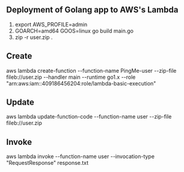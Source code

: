 ## Deployment of Golang app to AWS's Lambda

1. export AWS_PROFILE=admin
2. GOARCH=amd64 GOOS=linux go build main.go
3. zip -r user.zip .

## Create
aws lambda create-function --function-name PingMe-user --zip-file fileb://user.zip --handler main --runtime go1.x --role "arn:aws:iam::409186456204:role/lambda-basic-execution"

## Update
aws lambda update-function-code --function-name user --zip-file fileb://user.zip

## Invoke
aws lambda invoke --function-name user --invocation-type "RequestResponse" response.txt